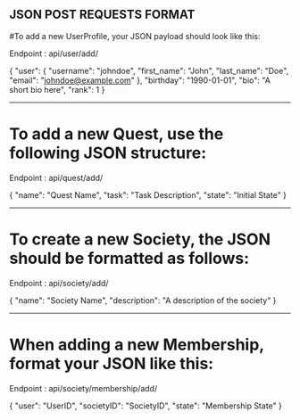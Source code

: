 ## JSON POST REQUESTS FORMAT

#To add a new UserProfile, your JSON payload should look like this:

Endpoint : api/user/add/

{
  "user": {
    "username": "johndoe",
    "first_name": "John",
    "last_name": "Doe",
    "email": "johndoe@example.com"
  },
  "birthday": "1990-01-01",
  "bio": "A short bio here",
  "rank": 1
}

---------------------------------------------------------------------------

# To add a new Quest, use the following JSON structure:

Endpoint : api/quest/add/

{
  "name": "Quest Name",
  "task": "Task Description",
  "state": "Initial State"
}

----------------------------------------------------------------------------

# To create a new Society, the JSON should be formatted as follows:

Endpoint : api/society/add/

{
  "name": "Society Name",
  "description": "A description of the society"
}

----------------------------------------------------------------------------------

# When adding a new Membership, format your JSON like this:

Endpoint : api/society/membership/add/

{
  "user": "UserID",
  "societyID": "SocietyID",
  "state": "Membership State"
}

